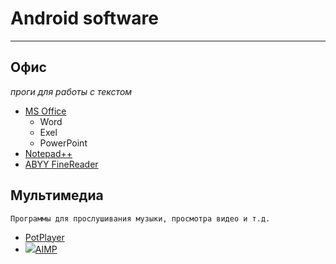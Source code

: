 # Android software
__________________
## Офис
_проги для работы с текстом_

* [MS Office](#test)
  * Word
  * Exel
  * PowerPoint
* [Notepad++](/test)
* [ABYY FineReader](index)

## Мультимедиа
`Программы для прослушивания музыки, просмотра видео и т.д.`
* [PotPlayer](http://tegos.ru)
* ![](/img/logo.jpg)[AIMP](http://aimp.ru)


